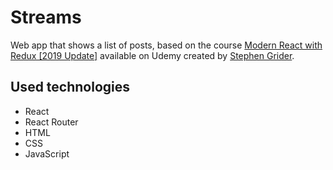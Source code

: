 # Streams

Web app that shows a list of posts, based on the course [Modern React with Redux [2019 Update]](https://www.udemy.com/react-redux/) available on Udemy created by [Stephen Grider](https://github.com/StephenGrider).

## Used technologies

- React
- React Router
- HTML
- CSS
- JavaScript